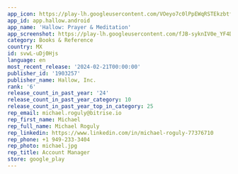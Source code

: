 ```yaml
---
app_icon: https://play-lh.googleusercontent.com/VOeyo7c0lPpEWqRSTEkzbtfjTnnX58E2VKE8hLTuSXNDxKYWsSN8-GuRZ-qPU2ZMh7U
app_id: app.hallow.android
app_name: 'Hallow: Prayer & Meditation'
app_screenshot: https://play-lh.googleusercontent.com/fJB-syknIV0e_YF4DQCp164UhYH1WiDxUiXZOSXlRUXocPC9HZ_9tZvvgwCtIh_zaRvV
category: Books & Reference
country: MX
id: svwL-uDj0Hjs
language: en
most_recent_release: '2024-02-21T00:00:00'
publisher_id: '1903257'
publisher_name: Hallow, Inc.
rank: '6'
release_count_in_past_year: '24'
release_count_in_past_year_category: 10
release_count_in_past_year_top_in_category: 25
rep_email: michael.roguly@bitrise.io
rep_first_name: Michael
rep_full_name: Michael Roguly
rep_linkedin: https://www.linkedin.com/in/michael-roguly-77376710
rep_phone: +1 949-233-3404
rep_photo: michael.jpg
rep_title: Account Manager
store: google_play
---
```

